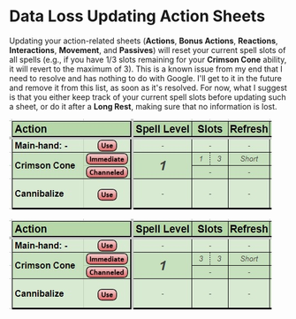 # Data Loss Updating Action Sheets
Updating your action-related sheets (**Actions**, **Bonus Actions**, **Reactions**, **Interactions**, **Movement**, and **Passives**) will reset your current spell slots of all spells (e.g., if you have 1/3 slots remaining for your **Crimson Cone** ability, it will revert to the maximum of 3). This is a known issue from my end that I need to resolve and has nothing to do with Google. I'll get to it in the future and remove it from this list, as soon as it's resolved. For now, what I suggest is that you either keep track of your current spell slots before updating such a sheet, or do it after a **Long Rest**, making sure that no information is lost.

![Data Loss Action1](/Assets/Images/Known%20Issues/Data/data-loss-action1.jpg)

![Data Loss Action1](/Assets/Images/Known%20Issues/Data/data-loss-action2.jpg)
